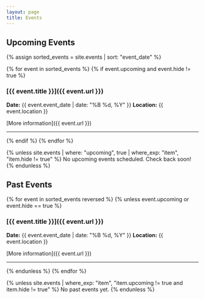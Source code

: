 ```yaml
---
layout: page
title: Events
---
```


## Upcoming Events

{% assign sorted_events = site.events | sort: "event_date" %}

{% for event in sorted_events %}
  {% if event.upcoming and event.hide != true %}
### [{{ event.title }}]({{ event.url }})
**Date:** {{ event.event_date | date: "%B %d, %Y" }}
**Location:** {{ event.location }}

[More information]({{ event.url }})

---
  {% endif %}
{% endfor %}

{% unless site.events | where: "upcoming", true | where_exp: "item", "item.hide != true" %}
No upcoming events scheduled. Check back soon!
{% endunless %}

## Past Events

{% for event in sorted_events reversed %}
  {% unless event.upcoming or event.hide == true %}
### [{{ event.title }}]({{ event.url }})
**Date:** {{ event.event_date | date: "%B %d, %Y" }}
**Location:** {{ event.location }}

[More information]({{ event.url }})

---
  {% endunless %}
{% endfor %}

{% unless site.events | where_exp: "item", "item.upcoming != true and item.hide != true" %}
No past events yet.
{% endunless %}